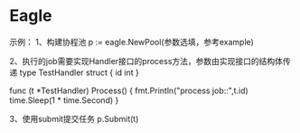 # Eagle 
示例：
1、构建协程池
p := eagle.NewPool(参数选填，参考example)

2、执行的job需要实现Handler接口的process方法，参数由实现接口的结构体传递
type TestHandler struct {
	id int
}

func (t *TestHandler) Process() {
	fmt.Println("process job::",t.id)
	time.Sleep(1 * time.Second)
}

3、使用submit提交任务
p.Submit(t)

